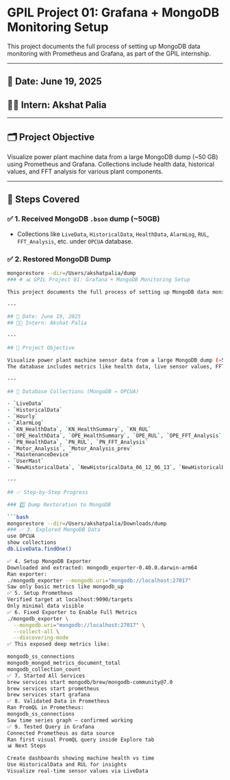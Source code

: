 # GPIL Project 01: Grafana + MongoDB Monitoring Setup

This project documents the full process of setting up MongoDB data monitoring with Prometheus and Grafana, as part of the GPIL internship.

---

## 📅 Date: June 19, 2025  
## 🧑‍💻 Intern: Akshat Palia

---

## 🗂️ Project Objective

Visualize power plant machine data from a large MongoDB dump (~50 GB) using Prometheus and Grafana. Collections include health data, historical values, and FFT analysis for various plant components.

---

## 📌 Steps Covered

### ✅ 1. Received MongoDB `.bson` dump (~50GB)
- Collections like `LiveData`, `HistoricalData`, `HealthData`, `AlarmLog`, `RUL`, `FFT_Analysis`, etc. under `OPCUA` database.

### ✅ 2. Restored MongoDB Dump
```bash
mongorestore --dir=/Users/akshatpalia/dump
### # 📊 GPIL Project 01: Grafana + MongoDB Monitoring Setup

This project documents the full process of setting up MongoDB data monitoring with Prometheus and Grafana, as part of my internship at **Godavari Power and Ispat Limited (GPIL)**.

---

## 📅 Date: June 19, 2025  
## 🧑‍💻 Intern: Akshat Palia

---

## 🎯 Project Objective

Visualize power plant machine sensor data from a large MongoDB dump (~50 GB) using **Prometheus** and **Grafana**.  
The database includes metrics like health data, live sensor values, FFT analysis, RUL, etc., stored under the `OPCUA` database.

---

## 🧩 Database Collections (MongoDB → OPCUA)

- `LiveData`
- `HistoricalData`
- `Hourly`
- `AlarmLog`
- `KN_HealthData`, `KN_HealthSummary`, `KN_RUL`
- `OPE_HealthData`, `OPE_HealthSummary`, `OPE_RUL`, `OPE_FFT_Analysis`
- `PN_HealthData`, `PN_RUL`, `PN_FFT_Analysis`
- `Motor_Analysis`, `Motor_Analysis_prev`
- `MaintenanceDevice`
- `UserMast`
- `NewHistoricalData`, `NewHistoricalData_06_12_06_13`, `NewHistoricalData_06_13_06_15`

---

## ✅ Step-by-Step Progress

### 1️⃣ Dump Restoration to MongoDB

```bash
mongorestore --dir=/Users/akshatpalia/Downloads/dump
### ✅ 3. Explored MongoDB Data
use OPCUA
show collections
db.LiveData.findOne()

✅ 4. Setup MongoDB Exporter
Downloaded and extracted: mongodb_exporter-0.40.0.darwin-arm64
Ran exporter:
./mongodb_exporter --mongodb.uri="mongodb://localhost:27017"
Saw only basic metrics like mongodb_up
✅ 5. Setup Prometheus
Verified target at localhost:9090/targets
Only minimal data visible
✅ 6. Fixed Exporter to Enable Full Metrics
./mongodb_exporter \
  --mongodb.uri="mongodb://localhost:27017" \
  --collect-all \
  --discovering-mode
✅ This exposed deep metrics like:

mongodb_ss_connections
mongodb_mongod_metrics_document_total
mongodb_collection_count
✅ 7. Started All Services
brew services start mongodb/brew/mongodb-community@7.0
brew services start prometheus
brew services start grafana
✅ 8. Validated Data in Prometheus
Ran PromQL in Prometheus:
mongodb_ss_connections
Saw time series graph — confirmed working
✅ 9. Tested Query in Grafana
Connected Prometheus as data source
Ran first visual PromQL query inside Explore tab
📊 Next Steps

Create dashboards showing machine health vs time
Use HistoricalData and RUL for insights
Visualize real-time sensor values via LiveData

